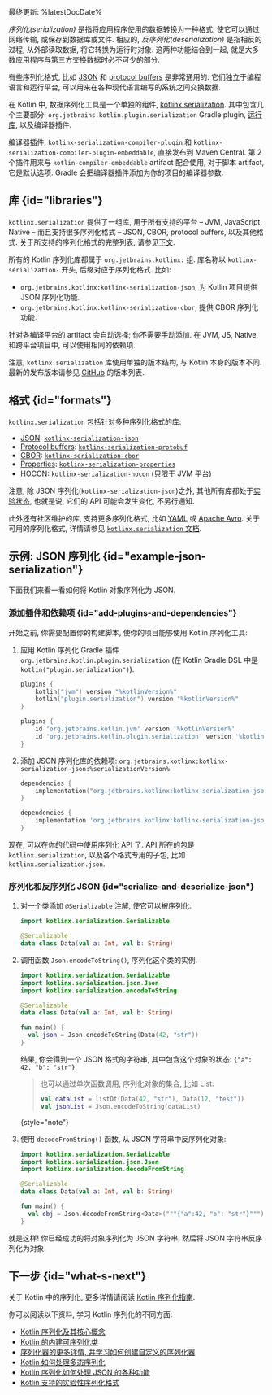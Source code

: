 [//]: # (title: 序列化)

最终更新: %latestDocDate%

_序列化(serialization)_ 是指将应用程序使用的数据转换为一种格式, 使它可以通过网络传输, 或保存到数据库或文件.
相应的, _反序列化(deserialization)_ 是指相反的过程, 从外部读取数据, 将它转换为运行时对象.
这两种功能结合到一起, 就是大多数应用程序与第三方交换数据时必不可少的部分.

有些序列化格式, 比如
[JSON](https://www.json.org/json-en.html)
和
[protocol buffers](https://developers.google.com/protocol-buffers)
是非常通用的.
它们独立于编程语言和运行平台, 可以用来在各种现代语言编写的系统之间交换数据.

在 Kotlin 中, 数据序列化工具是一个单独的组件,
[kotlinx.serialization](https://github.com/Kotlin/kotlinx.serialization).
其中包含几个主要部分:
`org.jetbrains.kotlin.plugin.serialization` Gradle plugin, [运行库](#libraries),
以及编译器插件.

编译器插件, `kotlinx-serialization-compiler-plugin` 和 `kotlinx-serialization-compiler-plugin-embeddable`,
直接发布到 Maven Central.
第 2 个插件用来与 `kotlin-compiler-embeddable` artifact 配合使用, 对于脚本 artifact, 它是默认选项.
Gradle 会把编译器插件添加为你的项目的编译器参数.

## 库 {id="libraries"}

`kotlinx.serialization` 提供了一组库, 用于所有支持的平台 – JVM, JavaScript, Native –
而且支持很多序列化格式 – JSON, CBOR, protocol buffers, 以及其他格式.
关于所支持的序列化格式的完整列表, 请参见[下文](#formats).

所有的 Kotlin 序列化库都属于 `org.jetbrains.kotlinx:` 组.
库名称以 `kotlinx-serialization-` 开头, 后缀对应于序列化格式.
比如:
* `org.jetbrains.kotlinx:kotlinx-serialization-json`,
  为 Kotlin 项目提供 JSON 序列化功能.
* `org.jetbrains.kotlinx:kotlinx-serialization-cbor`,
  提供 CBOR 序列化功能.

针对各编译平台的 artifact 会自动选择; 你不需要手动添加.
在 JVM, JS, Native, 和跨平台项目中, 可以使用相同的依赖项.

注意, `kotlinx.serialization` 库使用单独的版本结构, 与 Kotlin 本身的版本不同.
最新的发布版本请参见
[GitHub](https://github.com/Kotlin/kotlinx.serialization/releases)
的版本列表.

## 格式 {id="formats"}

`kotlinx.serialization` 包括针对多种序列化格式的库:

* [JSON](https://www.json.org/):
  [`kotlinx-serialization-json`](https://github.com/Kotlin/kotlinx.serialization/blob/master/formats/README.md#json)
* [Protocol buffers](https://developers.google.com/protocol-buffers):
  [`kotlinx-serialization-protobuf`](https://github.com/Kotlin/kotlinx.serialization/blob/master/formats/README.md#protobuf)
* [CBOR](https://cbor.io/):
  [`kotlinx-serialization-cbor`](https://github.com/Kotlin/kotlinx.serialization/blob/master/formats/README.md#cbor)
* [Properties](https://en.wikipedia.org/wiki/.properties):
  [`kotlinx-serialization-properties`](https://github.com/Kotlin/kotlinx.serialization/blob/master/formats/README.md#properties)
* [HOCON](https://github.com/lightbend/config/blob/master/HOCON.md):
  [`kotlinx-serialization-hocon`](https://github.com/Kotlin/kotlinx.serialization/blob/master/formats/README.md#hocon) (只限于 JVM 平台)

注意, 除 JSON 序列化(`kotlinx-serialization-json`)之外, 其他所有库都处于[实验状态](components-stability.md),
也就是说, 它们的 API 可能会发生变化, 不另行通知.

此外还有社区维护的库, 支持更多序列化格式, 比如 [YAML](https://yaml.org/) 或 [Apache Avro](https://avro.apache.org/).
关于可用的序列化格式, 详情请参见 [`kotlinx.serialization` 文档](https://github.com/Kotlin/kotlinx.serialization/blob/master/formats/README.md).

## 示例: JSON 序列化 {id="example-json-serialization"}

下面我们来看一看如何将 Kotlin 对象序列化为 JSON.

### 添加插件和依赖项 {id="add-plugins-and-dependencies"}

开始之前, 你需要配置你的构建脚本, 使你的项目能够使用 Kotlin 序列化工具:

1. 应用 Kotlin 序列化 Gradle 插件 `org.jetbrains.kotlin.plugin.serialization`
(在 Kotlin Gradle DSL 中是 `kotlin("plugin.serialization")`).

    <tabs group="build-script">
    <tab title="Kotlin" group-key="kotlin">

    ```kotlin
    plugins {
        kotlin("jvm") version "%kotlinVersion%"
        kotlin("plugin.serialization") version "%kotlinVersion%"
    }
    ```

    </tab>
    <tab title="Groovy" group-key="groovy">

    ```groovy
    plugins {
        id 'org.jetbrains.kotlin.jvm' version '%kotlinVersion%'
        id 'org.jetbrains.kotlin.plugin.serialization' version '%kotlinVersion%'
    }
    ```

    </tab>
    </tabs>

2. 添加 JSON 序列化库的依赖项:
`org.jetbrains.kotlinx:kotlinx-serialization-json:%serializationVersion%`

    <tabs group="build-script">
    <tab title="Kotlin" group-key="kotlin">

    ```kotlin
    dependencies {
        implementation("org.jetbrains.kotlinx:kotlinx-serialization-json:%serializationVersion%")
    }
    ```

    </tab>
    <tab title="Groovy" group-key="groovy">

    ```groovy
    dependencies {
        implementation 'org.jetbrains.kotlinx:kotlinx-serialization-json:%serializationVersion%'
    }
    ```

    </tab>
    </tabs>

现在, 可以在你的代码中使用序列化 API 了.
API 所在的包是 `kotlinx.serialization`, 以及各个格式专用的子包, 比如 `kotlinx.serialization.json`.

### 序列化和反序列化 JSON {id="serialize-and-deserialize-json"}

1. 对一个类添加 `@Serializable` 注解, 使它可以被序列化.

    ```kotlin
    import kotlinx.serialization.Serializable

    @Serializable
    data class Data(val a: Int, val b: String)
    ```

2. 调用函数 `Json.encodeToString()`, 序列化这个类的实例.

    ```kotlin
    import kotlinx.serialization.Serializable
    import kotlinx.serialization.json.Json
    import kotlinx.serialization.encodeToString

    @Serializable
    data class Data(val a: Int, val b: String)
    
    fun main() {
      val json = Json.encodeToString(Data(42, "str"))
    }
    ```

    结果, 你会得到一个 JSON 格式的字符串, 其中包含这个对象的状态: `{"a": 42, "b": "str"}`

    > 也可以通过单次函数调用, 序列化对象的集合, 比如 List:
    >
    > ```kotlin
    > val dataList = listOf(Data(42, "str"), Data(12, "test"))
    > val jsonList = Json.encodeToString(dataList)
    > ```
    >
    {style="note"}

3. 使用 `decodeFromString()` 函数, 从 JSON 字符串中反序列化对象:

    ```kotlin
    import kotlinx.serialization.Serializable
    import kotlinx.serialization.json.Json
    import kotlinx.serialization.decodeFromString

    @Serializable
    data class Data(val a: Int, val b: String)

    fun main() {
      val obj = Json.decodeFromString<Data>("""{"a":42, "b": "str"}""")
    }
    ```

就是这样! 你已经成功的将对象序列化为 JSON 字符串, 然后将 JSON 字符串反序列化为对象.

## 下一步 {id="what-s-next"}

关于 Kotlin 中的序列化, 更多详情请阅读
[Kotlin 序列化指南](https://github.com/Kotlin/kotlinx.serialization/blob/master/docs/serialization-guide.md).

你可以阅读以下资料, 学习 Kotlin 序列化的不同方面:

* [Kotlin 序列化及其核心概念](https://github.com/Kotlin/kotlinx.serialization/blob/master/docs/basic-serialization.md)
* [Kotlin 的内建可序列化类](https://github.com/Kotlin/kotlinx.serialization/blob/master/docs/builtin-classes.md)
* [序列化器的更多详情, 并学习如何创建自定义的序列化器](https://github.com/Kotlin/kotlinx.serialization/blob/master/docs/serializers.md)
* [Kotlin 如何处理多态序列化](https://github.com/Kotlin/kotlinx.serialization/blob/master/docs/polymorphism.md#open-polymorphism)
* [Kotlin 序列化如何处理 JSON 的各种功能](https://github.com/Kotlin/kotlinx.serialization/blob/master/docs/json.md#json-elements)
* [Kotlin 支持的实验性序列化格式](https://github.com/Kotlin/kotlinx.serialization/blob/master/docs/formats.md)
